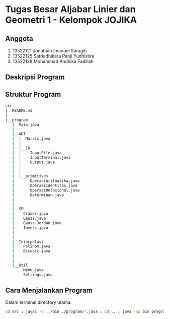 # Tugas Besar Aljabar Linier dan Geometri 1 - Kelompok JOJIKA

## Anggota

1. 13522121 Jonathan Imanuel Saragih
2. 13522125 Satriadhikara Panji Yudhistira
3. 13522128 Mohammad Andhika Fadillah

## Deskripsi Program

## Struktur Program

```bash
src
|  README.md
|
|__program
   |  Main.java
   |
   |__ADT
   |  |  Matrix.java
   |  |
   |  |__IO
   |  |    InputFile.java
   |  |    InputTerminal.java
   |  |    Output.java
   |  |
   |  |
   |  |__primitives
   |       OperasiAritmatika.java
   |       OperasiIdentitas.java
   |       OperasiRelasional.java
   |       Determinan.java
   |
   |
   |__SPL
   |    Cramer.java
   |    Gauss.java
   |    Gauss-Jordan.java
   |    Invers.java
   |
   |
   |__Interpolasi
   |    Polinom.java
   |    Bicubic.java
   |
   |
   |__Util
        Menu.java
        Settings.java

```

## Cara Menjalankan Program

Dalam terminal directory utama:

```bash
cd src ; javac -d ../bin ./program/*.java ; cd .. ; java -cp bin program.Main
```
